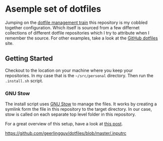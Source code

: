 # Asemple set of dotfiles
Jumping on the [dotfile management train](http://blog.smalleycreative.com/tutorials/using-git-and-github-to-manage-your-dotfiles/) this repository is my cobbled together configuration. Which itself is sourced from a few differnet collections of different dotfile repositories which I try to attribute when I remember the source. For other examples, take a look at the [GitHub dotfiles](https://dotfiles.github.io/) site.

## Getting Started
Checkout to the location on your machine where you keep your repositories. In my case that is the `~/src/personal` directory. Then run the `.install.sh` script.

### GNU Stow
The install script uses [GNU Stow](https://www.gnu.org/software/stow/) to manage the files. It works by creating a symlink form the file in this repository to the target directory. In our case, stow is called on each separate top level folder in this repository.

For a great overview of this setup, have a look at [this post](http://brandon.invergo.net/news/2012-05-26-using-gnu-stow-to-manage-your-dotfiles.html).

https://github.com/geerlingguy/dotfiles/blob/master/.inputrc


